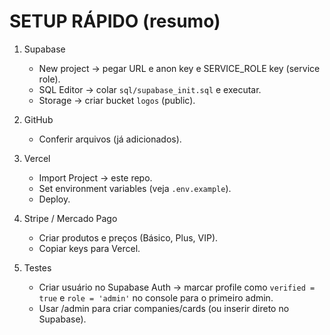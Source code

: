 # SETUP RÁPIDO (resumo)

1. Supabase
   - New project → pegar URL e anon key e SERVICE_ROLE key (service role).
   - SQL Editor → colar `sql/supabase_init.sql` e executar.
   - Storage → criar bucket `logos` (public).

2. GitHub
   - Conferir arquivos (já adicionados).

3. Vercel
   - Import Project → este repo.
   - Set environment variables (veja `.env.example`).
   - Deploy.

4. Stripe / Mercado Pago
   - Criar produtos e preços (Básico, Plus, VIP).
   - Copiar keys para Vercel.

5. Testes
   - Criar usuário no Supabase Auth → marcar profile como `verified = true` e `role = 'admin'` no console para o primeiro admin.
   - Usar /admin para criar companies/cards (ou inserir direto no Supabase).
